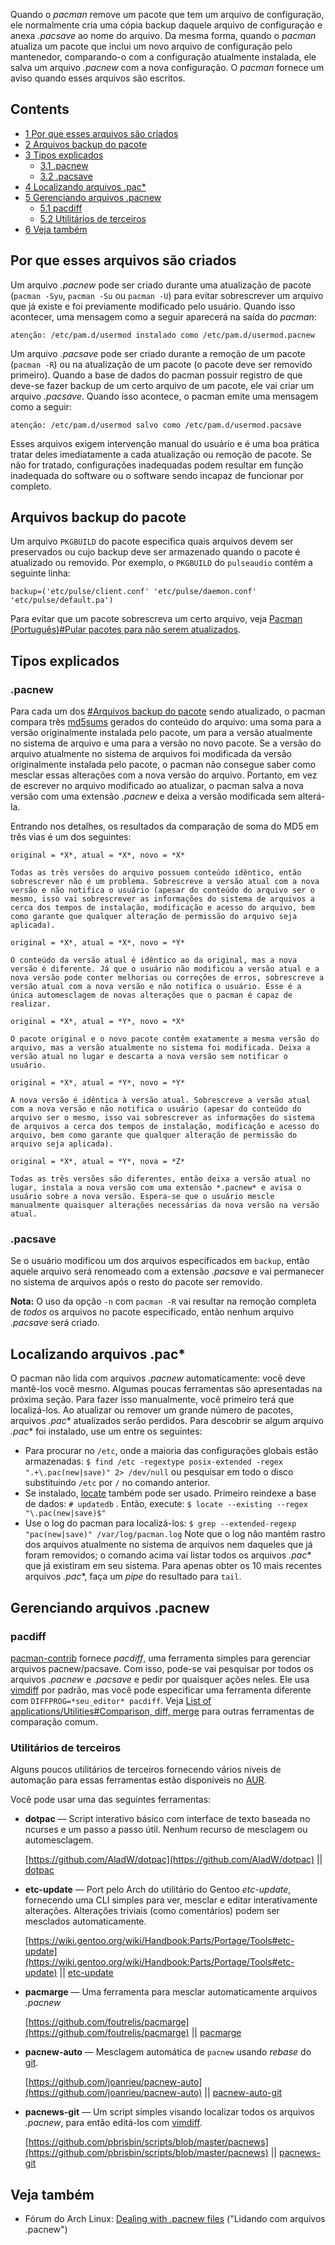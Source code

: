 Quando o *pacman* remove um pacote que tem um arquivo de configuração, ele normalmente cria uma cópia backup daquele arquivo de configuração e anexa *.pacsave* ao nome do arquivo. Da mesma forma, quando o *pacman* atualiza um pacote que inclui um novo arquivo de configuração pelo mantenedor, comparando-o com a configuração atualmente instalada, ele salva um arquivo *.pacnew* com a nova configuração. O *pacman* fornece um aviso quando esses arquivos são escritos.

## Contents

*   [1 Por que esses arquivos são criados](#Por_que_esses_arquivos_s.C3.A3o_criados)
*   [2 Arquivos backup do pacote](#Arquivos_backup_do_pacote)
*   [3 Tipos explicados](#Tipos_explicados)
    *   [3.1 .pacnew](#.pacnew)
    *   [3.2 .pacsave](#.pacsave)
*   [4 Localizando arquivos .pac*](#Localizando_arquivos_.pac.2A)
*   [5 Gerenciando arquivos .pacnew](#Gerenciando_arquivos_.pacnew)
    *   [5.1 pacdiff](#pacdiff)
    *   [5.2 Utilitários de terceiros](#Utilit.C3.A1rios_de_terceiros)
*   [6 Veja também](#Veja_tamb.C3.A9m)

## Por que esses arquivos são criados

Um arquivo *.pacnew* pode ser criado durante uma atualização de pacote (`pacman -Syu`, `pacman -Su` ou `pacman -U`) para evitar sobrescrever um arquivo que já existe e foi previamente modificado pelo usuário. Quando isso acontecer, uma mensagem como a seguir aparecerá na saída do *pacman*:

```
atenção: /etc/pam.d/usermod instalado como /etc/pam.d/usermod.pacnew

```

Um arquivo *.pacsave* pode ser criado durante a remoção de um pacote (`pacman -R`) ou na atualização de um pacote (o pacote deve ser removido primeiro). Quando a base de dados do pacman possuir registro de que deve-se fazer backup de um certo arquivo de um pacote, ele vai criar um arquivo *.pacsave*. Quando isso acontece, o pacman emite uma mensagem como a seguir:

```
atenção: /etc/pam.d/usermod salvo como /etc/pam.d/usermod.pacsave

```

Esses arquivos exigem intervenção manual do usuário e é uma boa prática tratar deles imediatamente a cada atualização ou remoção de pacote. Se não for tratado, configurações inadequadas podem resultar em função inadequada do software ou o software sendo incapaz de funcionar por completo.

## Arquivos backup do pacote

Um arquivo `PKGBUILD` do pacote especifica quais arquivos devem ser preservados ou cujo backup deve ser armazenado quando o pacote é atualizado ou removido. Por exemplo, o `PKGBUILD` do `pulseaudio` contém a seguinte linha:

```
backup=('etc/pulse/client.conf' 'etc/pulse/daemon.conf' 'etc/pulse/default.pa')

```

Para evitar que um pacote sobrescreva um certo arquivo, veja [Pacman (Português)#Pular pacotes para não serem atualizados](/index.php/Pacman_(Portugu%C3%AAs)#Pular_pacotes_para_n.C3.A3o_serem_atualizados "Pacman (Português)").

## Tipos explicados

### .pacnew

Para cada um dos [#Arquivos backup do pacote](#Arquivos_backup_do_pacote) sendo atualizado, o pacman compara três [md5sums](https://en.wikipedia.org/wiki/pt:Md5sum "wikipedia:pt:Md5sum") gerados do conteúdo do arquivo: uma soma para a versão originalmente instalada pelo pacote, um para a versão atualmente no sistema de arquivo e uma para a versão no novo pacote. Se a versão do arquivo atualmente no sistema de arquivos foi modificada da versão originalmente instalada pelo pacote, o pacman não consegue saber como mesclar essas alterações com a nova versão do arquivo. Portanto, em vez de escrever no arquivo modificado ao atualizar, o pacman salva a nova versão com uma extensão *.pacnew* e deixa a versão modificada sem alterá-la.

Entrando nos detalhes, os resultados da comparação de soma do MD5 em três vias é um dos seguintes:

	original = *X*, atual = *X*, novo = *X* 

	Todas as três versões do arquivo possuem conteúdo idêntico, então sobrescrever não é um problema. Sobrescreve a versão atual com a nova versão e não notifica o usuário (apesar do conteúdo do arquivo ser o mesmo, isso vai sobrescrever as informações do sistema de arquivos a cerca dos tempos de instalação, modificação e acesso do arquivo, bem como garante que qualquer alteração de permissão do arquivo seja aplicada).

	original = *X*, atual = *X*, novo = *Y* 

	O conteúdo da versão atual é idêntico ao da original, mas a nova versão é diferente. Já que o usuário não modificou a versão atual e a nova versão pode conter melhorias ou correções de erros, sobrescreve a versão atual com a nova versão e não notifica o usuário. Esse é a única automesclagem de novas alterações que o pacman é capaz de realizar.

	original = *X*, atual = *Y*, novo = *X* 

	O pacote original e o novo pacote contêm exatamente a mesma versão do arquivo, mas a versão atualmente no sistema foi modificada. Deixa a versão atual no lugar e descarta a nova versão sem notificar o usuário.

	original = *X*, atual = *Y*, novo = *Y* 

	A nova versão é idêntica à versão atual. Sobrescreve a versão atual com a nova versão e não notifica o usuário (apesar do conteúdo do arquivo ser o mesmo, isso vai sobrescrever as informações do sistema de arquivos a cerca dos tempos de instalação, modificação e acesso do arquivo, bem como garante que qualquer alteração de permissão do arquivo seja aplicada).

	original = *X*, atual = *Y*, nova = *Z* 

	Todas as três versões são diferentes, então deixa a versão atual no lugar, instala a nova versão com uma extensão *.pacnew* e avisa o usuário sobre a nova versão. Espera-se que o usuário mescle manualmente quaisquer alterações necessárias da nova versão na versão atual.

### .pacsave

Se o usuário modificou um dos arquivos especificados em `backup`, então aquele arquivo será renomeado com a extensão *.pacsave* e vai permanecer no sistema de arquivos após o resto do pacote ser removido.

**Nota:** O uso da opção `-n` com `pacman -R` vai resultar na remoção completa de *todos* os arquivos no pacote especificado, então nenhum arquivo *.pacsave* será criado.

## Localizando arquivos .pac*

O pacman não lida com arquivos *.pacnew* automaticamente: você deve mantê-los você mesmo. Algumas poucas ferramentas são apresentadas na próxima seção. Para fazer isso manualmente, você primeiro terá que localizá-los. Ao atualizar ou remover um grande número de pacotes, arquivos *.pac** atualizados serão perdidos. Para descobrir se algum arquivo *.pac** foi instalado, use um entre os seguintes:

*   Para procurar no `/etc`, onde a maioria das configurações globais estão armazenadas: `$ find /etc -regextype posix-extended -regex ".+\.pac(new|save)" 2> /dev/null` ou pesquisar em todo o disco substituindo `/etc` por `/` no comando anterior.
*   Se instalado, [locate](/index.php/Locate_(Portugu%C3%AAs) "Locate (Português)") também pode ser usado. Primeiro reindexe a base de dados: `# updatedb` . Então, execute: `$ locate --existing --regex "\.pac(new|save)$"` 
*   Use o log do pacman para localizá-los: `$ grep --extended-regexp "pac(new|save)" /var/log/pacman.log` Note que o log não mantém rastro dos arquivos atualmente no sistema de arquivos nem daqueles que já foram removidos; o comando acima vai listar todos os arquivos *.pac** que já existiram em seu sistema. Para apenas obter os 10 mais recentes arquivos *.pac**, faça um *pipe* do resultado para `tail`.

## Gerenciando arquivos .pacnew

### pacdiff

[pacman-contrib](https://www.archlinux.org/packages/?name=pacman-contrib) fornece *pacdiff*, uma ferramenta simples para gerenciar arquivos pacnew/pacsave. Com isso, pode-se vai pesquisar por todos os arquivos *.pacnew* e *.pacsave* e pedir por quaisquer ações neles. Ele usa [vimdiff](/index.php/Vim#Merging_files "Vim") por padrão, mas você pode especificar uma ferramenta diferente com `DIFFPROG=*seu_editor* pacdiff`. Veja [List of applications/Utilities#Comparison, diff, merge](/index.php/List_of_applications/Utilities#Comparison.2C_diff.2C_merge "List of applications/Utilities") para outras ferramentas de comparação comum.

### Utilitários de terceiros

Alguns poucos utilitários de terceiros fornecendo vários níveis de automação para essas ferramentas estão disponíveis no [AUR](/index.php/AUR_(Portugu%C3%AAs) "AUR (Português)").

Você pode usar uma das seguintes ferramentas:

*   **dotpac** — Script interativo básico com interface de texto baseada no ncurses e um passo a passo útil. Nenhum recurso de mesclagem ou automesclagem.

	[https://github.com/AladW/dotpac](https://github.com/AladW/dotpac) || [dotpac](https://aur.archlinux.org/packages/dotpac/)

*   **etc-update** — Port pelo Arch do utilitário do Gentoo *etc-update*, fornecendo uma CLI simples para ver, mesclar e editar interativamente alterações. Alterações triviais (como comentários) podem ser mesclados automaticamente.

	[https://wiki.gentoo.org/wiki/Handbook:Parts/Portage/Tools#etc-update](https://wiki.gentoo.org/wiki/Handbook:Parts/Portage/Tools#etc-update) || [etc-update](https://aur.archlinux.org/packages/etc-update/)

*   **pacmarge** — Uma ferramenta para mesclar automaticamente arquivos *.pacnew*

	[https://github.com/foutrelis/pacmarge](https://github.com/foutrelis/pacmarge) || [pacmarge](https://aur.archlinux.org/packages/pacmarge/)

*   **pacnew-auto** — Mesclagem automática de `pacnew` usando *rebase* do [git](https://www.archlinux.org/packages/?name=git).

	[https://github.com/joanrieu/pacnew-auto](https://github.com/joanrieu/pacnew-auto) || [pacnew-auto-git](https://aur.archlinux.org/packages/pacnew-auto-git/)

*   **pacnews-git** — Um script simples visando localizar todos os arquivos *.pacnew*, para então editá-los com [vimdiff](/index.php/Vim#Merging_files "Vim").

	[https://github.com/pbrisbin/scripts/blob/master/pacnews](https://github.com/pbrisbin/scripts/blob/master/pacnews) || [pacnews-git](https://aur.archlinux.org/packages/pacnews-git/)

## Veja também

*   Fórum do Arch Linux: [Dealing with .pacnew files](https://bbs.archlinux.org/viewtopic.php?id=53532) ("Lidando com arquivos .pacnew")